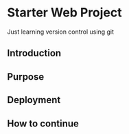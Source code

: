 # Starter Web Project
Just learning version control using git

## Introduction

## Purpose

## Deployment

## How to continue